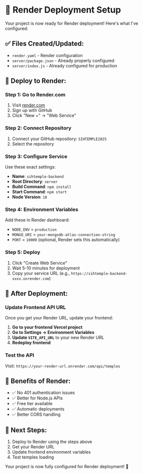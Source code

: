 # 🚀 Render Deployment Setup

Your project is now ready for Render deployment! Here's what I've configured:

## ✅ Files Created/Updated:
- `render.yaml` - Render configuration
- `server/package.json` - Already properly configured
- `server/index.js` - Already configured for production

## 🚀 Deploy to Render:

### Step 1: Go to Render.com
1. Visit [render.com](https://render.com)
2. Sign up with GitHub
3. Click "New +" → "Web Service"

### Step 2: Connect Repository
1. Connect your GitHub repository: `SIHTEMPLE2025`
2. Select the repository

### Step 3: Configure Service
Use these exact settings:
- **Name**: `sihtemple-backend`
- **Root Directory**: `server`
- **Build Command**: `npm install`
- **Start Command**: `npm start`
- **Node Version**: `18`

### Step 4: Environment Variables
Add these in Render dashboard:
- `NODE_ENV` = `production`
- `MONGO_URI` = `your-mongodb-atlas-connection-string`
- `PORT` = `10000` (optional, Render sets this automatically)

### Step 5: Deploy
1. Click "Create Web Service"
2. Wait 5-10 minutes for deployment
3. Copy your service URL (e.g., `https://sihtemple-backend-xxxx.onrender.com`)

## 🔄 After Deployment:

### Update Frontend API URL
Once you get your Render URL, update your frontend:

1. **Go to your frontend Vercel project**
2. **Go to Settings → Environment Variables**
3. **Update `VITE_API_URL`** to your new Render URL
4. **Redeploy frontend**

### Test the API
Visit: `https://your-render-url.onrender.com/api/temples`

## 🎯 Benefits of Render:
- ✅ No 401 authentication issues
- ✅ Better for Node.js APIs
- ✅ Free tier available
- ✅ Automatic deployments
- ✅ Better CORS handling

## 📝 Next Steps:
1. Deploy to Render using the steps above
2. Get your Render URL
3. Update frontend environment variables
4. Test temples loading

Your project is now fully configured for Render deployment! 🚀

